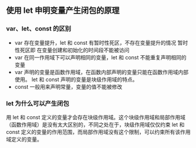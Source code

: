 ## 使用 let 申明变量产生闭包的原理

### var、let、const 的区别

- var 存在变量提升，let 和 const 有暂时性死区，不存在变量提升的情况
暂时性死区即 在变量创建和初始化的时间段不能被访问
- var 在同一作用域下可以声明相同的变量，let 和 const 不能重复声明相同的变量
- var 声明的变量是函数作用域，在函数内部声明的变量只能在函数作用域内部使用。 let 和 const 声明的变量是块级作用域的特点。
- const 一般用来声明常量，变量的值不能被修改


### let 为什么可以产生闭包

用 let 和 const 定义的变量才会存在块级作用域。这个块级作用域和局部作用域（函数作用域）是没有太大区别的，不同之处在于，块级作用域仅仅约束 let 和 const 定义的变量的作用范围，而局部作用域没有这个限制，可以约束所有该作用域定义的变量。

```js

```

